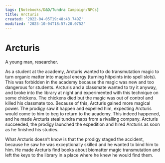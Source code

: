 ```yaml
---
tags: [Notebooks/D&D/Tundra Campaign/NPCs]
title: Arcturis
created: '2022-04-05T19:48:43.749Z'
modified: '2023-10-04T18:57:20.075Z'
---
```


# Arcturis

A young man, researcher.

As a student at the academy, Arcturis wanted to do transmutation magic to turn organic matter into magical energy (turning hitpoints into spell slots). This was forbidden in the academy because the magic was new and too dangerous for students. Arcturis and a classmate wanted to try it anyway, and broke into the library at night and experimented with this technique on some chickens. The chickens died but the magic was out of control and killed his classmate too. Because of this, Arcturis gained more magical power. The prodigy saw it happen and expelled him, expecting Arcturis would come to him to beg to return to the academy. This indeed happened, and he made Arcturis steal tundra maps from a rivalling company. Arcturis succeeded, the prodigy launched the expedition and hired Arcturis as soon as he finished his studies. 

What Arcturis doesn’t know is that the prodigy staged the accident, because he saw he was exceptionally skilled and he wanted to bind him to him. He made Arcturis find books about biomatter magic transmutation and left the keys to the library in a place where he knew he would find them.


